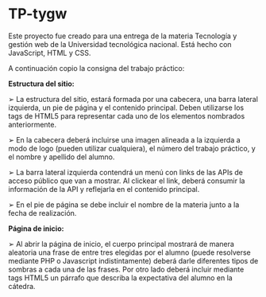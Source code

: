 # TP-tygw
Este proyecto fue creado para una entrega de la materia Tecnología y gestión web de la Universidad tecnológica nacional. Está hecho con JavaScript, HTML y CSS.

A continuación copio la consigna del trabajo práctico:

<b>Estructura del sitio:</b>

➢ La estructura del sitio, estará formada por una cabecera, una barra lateral izquierda, un pie de página y el contenido principal.
Deben utilizarse los tags de HTML5 para representar cada uno de los elementos nombrados anteriormente.

➢ En la cabecera deberá incluirse una imagen alineada a la izquierda a modo de logo (pueden utilizar cualquiera), el número del trabajo práctico,
y el nombre y apellido del alumno.

➢ La barra lateral izquierda contendrá un menú con links de las APIs de acceso público que van a mostrar. Al clickear el link, 
deberá consumir la información de la API y reflejarla en el contenido principal.

➢ En el pie de página se debe incluir el nombre de la materia junto a la fecha de realización.

<b>Página de inicio:</b>

➢ Al abrir la página de inicio, el cuerpo principal mostrará de manera aleatoria una frase de entre tres elegidas por el alumno
(puede resolverse mediante PHP o Javascript indistintamente) deberá darle diferentes tipos de sombras a cada una de las frases. 
Por otro lado deberá incluir mediante tags HTML5 un párrafo que describa la expectativa del alumno en la cátedra.
